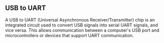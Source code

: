 ## USB to UART

A USB to UART (Universal Asynchronous Receiver/Transmitter) chip is an integrated circuit used to convert USB signals into serial UART signals, and vice versa. This allows communication between a computer's USB port and microcontrollers or devices that support UART communication.
